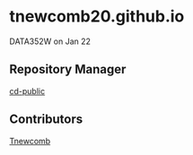 # tnewcomb20.github.io
DATA352W on Jan 22

## Repository Manager
[cd-public](https://cd-public.github.io/)

## Contributors
[Tnewcomb](https://tnewcomb20.github.io/)


